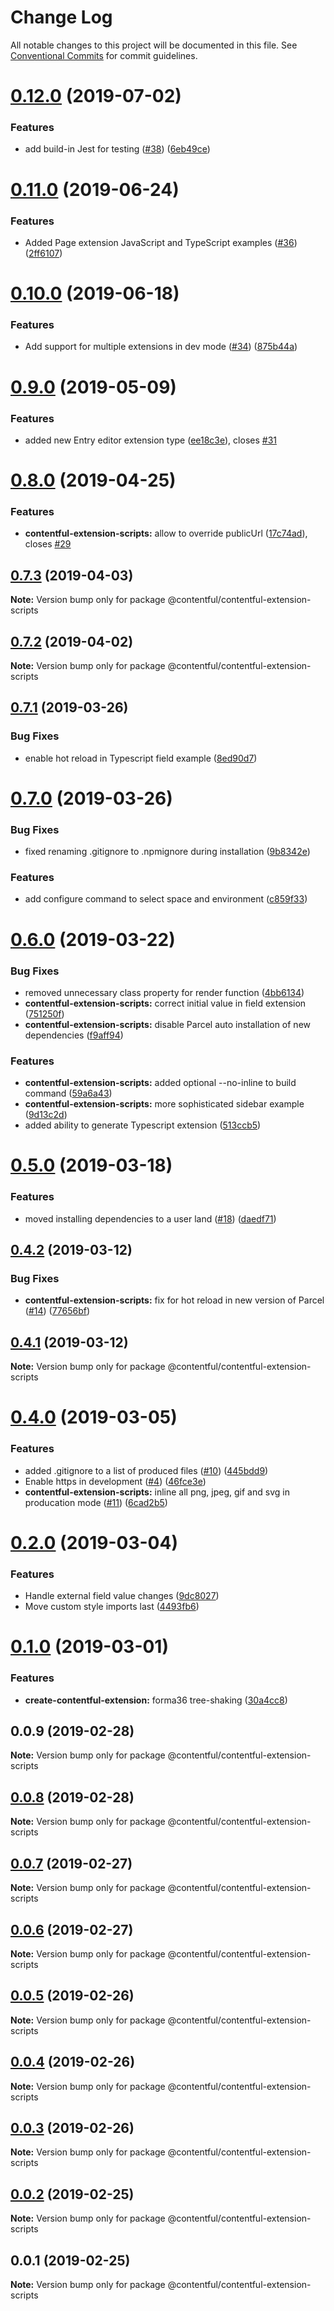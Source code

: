 # Change Log

All notable changes to this project will be documented in this file.
See [Conventional Commits](https://conventionalcommits.org) for commit guidelines.

# [0.12.0](https://github.com/contentful/create-contentful-extension/compare/@contentful/contentful-extension-scripts@0.11.0...@contentful/contentful-extension-scripts@0.12.0) (2019-07-02)


### Features

* add build-in Jest for testing ([#38](https://github.com/contentful/create-contentful-extension/issues/38)) ([6eb49ce](https://github.com/contentful/create-contentful-extension/commit/6eb49ce))





# [0.11.0](https://github.com/contentful/create-contentful-extension/compare/@contentful/contentful-extension-scripts@0.10.0...@contentful/contentful-extension-scripts@0.11.0) (2019-06-24)


### Features

* Added Page extension JavaScript and TypeScript examples ([#36](https://github.com/contentful/create-contentful-extension/issues/36)) ([2ff6107](https://github.com/contentful/create-contentful-extension/commit/2ff6107))





# [0.10.0](https://github.com/contentful/create-contentful-extension/compare/@contentful/contentful-extension-scripts@0.9.0...@contentful/contentful-extension-scripts@0.10.0) (2019-06-18)


### Features

* Add support for multiple extensions in dev mode ([#34](https://github.com/contentful/create-contentful-extension/issues/34)) ([875b44a](https://github.com/contentful/create-contentful-extension/commit/875b44a))





# [0.9.0](https://github.com/contentful/create-contentful-extension/compare/@contentful/contentful-extension-scripts@0.8.0...@contentful/contentful-extension-scripts@0.9.0) (2019-05-09)


### Features

* added new Entry editor extension type ([ee18c3e](https://github.com/contentful/create-contentful-extension/commit/ee18c3e)), closes [#31](https://github.com/contentful/create-contentful-extension/issues/31)





# [0.8.0](https://github.com/contentful/create-contentful-extension/compare/@contentful/contentful-extension-scripts@0.7.3...@contentful/contentful-extension-scripts@0.8.0) (2019-04-25)


### Features

* **contentful-extension-scripts:** allow to override publicUrl ([17c74ad](https://github.com/contentful/create-contentful-extension/commit/17c74ad)), closes [#29](https://github.com/contentful/create-contentful-extension/issues/29)





## [0.7.3](https://github.com/contentful/create-contentful-extension/compare/@contentful/contentful-extension-scripts@0.7.2...@contentful/contentful-extension-scripts@0.7.3) (2019-04-03)

**Note:** Version bump only for package @contentful/contentful-extension-scripts





## [0.7.2](https://github.com/contentful/create-contentful-extension/compare/@contentful/contentful-extension-scripts@0.7.1...@contentful/contentful-extension-scripts@0.7.2) (2019-04-02)

**Note:** Version bump only for package @contentful/contentful-extension-scripts





## [0.7.1](https://github.com/contentful/create-contentful-extension/compare/@contentful/contentful-extension-scripts@0.7.0...@contentful/contentful-extension-scripts@0.7.1) (2019-03-26)


### Bug Fixes

* enable hot reload in Typescript field example ([8ed90d7](https://github.com/contentful/create-contentful-extension/commit/8ed90d7))





# [0.7.0](https://github.com/contentful/create-contentful-extension/compare/@contentful/contentful-extension-scripts@0.6.0...@contentful/contentful-extension-scripts@0.7.0) (2019-03-26)


### Bug Fixes

* fixed renaming .gitignore to .npmignore during installation ([9b8342e](https://github.com/contentful/create-contentful-extension/commit/9b8342e))


### Features

* add configure command to select space and environment ([c859f33](https://github.com/contentful/create-contentful-extension/commit/c859f33))





# [0.6.0](https://github.com/contentful/create-contentful-extension/compare/@contentful/contentful-extension-scripts@0.5.0...@contentful/contentful-extension-scripts@0.6.0) (2019-03-22)


### Bug Fixes

* removed unnecessary class property for render function ([4bb6134](https://github.com/contentful/create-contentful-extension/commit/4bb6134))
* **contentful-extension-scripts:** correct initial value in field extension ([751250f](https://github.com/contentful/create-contentful-extension/commit/751250f))
* **contentful-extension-scripts:** disable Parcel auto installation of new dependencies ([f9aff94](https://github.com/contentful/create-contentful-extension/commit/f9aff94))


### Features

* **contentful-extension-scripts:** added optional --no-inline to build command ([59a6a43](https://github.com/contentful/create-contentful-extension/commit/59a6a43))
* **contentful-extension-scripts:** more sophisticated sidebar example ([9d13c2d](https://github.com/contentful/create-contentful-extension/commit/9d13c2d))
* added ability to generate Typescript extension ([513ccb5](https://github.com/contentful/create-contentful-extension/commit/513ccb5))





# [0.5.0](https://github.com/contentful/create-contentful-extension/compare/@contentful/contentful-extension-scripts@0.4.2...@contentful/contentful-extension-scripts@0.5.0) (2019-03-18)


### Features

* moved installing dependencies to a user land ([#18](https://github.com/contentful/create-contentful-extension/issues/18)) ([daedf71](https://github.com/contentful/create-contentful-extension/commit/daedf71))





## [0.4.2](https://github.com/contentful/create-contentful-extension/compare/@contentful/contentful-extension-scripts@0.4.1...@contentful/contentful-extension-scripts@0.4.2) (2019-03-12)


### Bug Fixes

* **contentful-extension-scripts:** fix for hot reload in new version of Parcel ([#14](https://github.com/contentful/create-contentful-extension/issues/14)) ([77656bf](https://github.com/contentful/create-contentful-extension/commit/77656bf))





## [0.4.1](https://github.com/contentful/create-contentful-extension/compare/@contentful/contentful-extension-scripts@0.4.0...@contentful/contentful-extension-scripts@0.4.1) (2019-03-12)

**Note:** Version bump only for package @contentful/contentful-extension-scripts





# [0.4.0](https://github.com/contentful/create-contentful-extension/compare/@contentful/contentful-extension-scripts@0.2.0...@contentful/contentful-extension-scripts@0.4.0) (2019-03-05)


### Features

* added .gitignore to a list of produced files ([#10](https://github.com/contentful/create-contentful-extension/issues/10)) ([445bdd9](https://github.com/contentful/create-contentful-extension/commit/445bdd9))
* Enable https in development ([#4](https://github.com/contentful/create-contentful-extension/issues/4)) ([46fce3e](https://github.com/contentful/create-contentful-extension/commit/46fce3e))
* **contentful-extension-scripts:** inline all png, jpeg, gif and svg in producation mode ([#11](https://github.com/contentful/create-contentful-extension/issues/11)) ([6cad2b5](https://github.com/contentful/create-contentful-extension/commit/6cad2b5))





# [0.2.0](https://github.com/contentful/create-contentful-extension/compare/@contentful/contentful-extension-scripts@0.1.0...@contentful/contentful-extension-scripts@0.2.0) (2019-03-04)


### Features

* Handle external field value changes ([9dc8027](https://github.com/contentful/create-contentful-extension/commit/9dc8027))
* Move custom style imports last ([4493fb6](https://github.com/contentful/create-contentful-extension/commit/4493fb6))





# [0.1.0](https://github.com/contentful/create-contentful-extension/compare/@contentful/contentful-extension-scripts@0.0.9...@contentful/contentful-extension-scripts@0.1.0) (2019-03-01)


### Features

* **create-contentful-extension:** forma36 tree-shaking ([30a4cc8](https://github.com/contentful/create-contentful-extension/commit/30a4cc8))





## 0.0.9 (2019-02-28)

**Note:** Version bump only for package @contentful/contentful-extension-scripts





## [0.0.8](https://github.com/contentful/create-contentful-extension/compare/@contentful/contentful-extension-scripts@0.0.7...@contentful/contentful-extension-scripts@0.0.8) (2019-02-28)

**Note:** Version bump only for package @contentful/contentful-extension-scripts





## [0.0.7](https://github.com/contentful/create-contentful-extension/compare/@contentful/contentful-extension-scripts@0.0.6...@contentful/contentful-extension-scripts@0.0.7) (2019-02-27)

**Note:** Version bump only for package @contentful/contentful-extension-scripts





## [0.0.6](https://github.com/contentful/create-contentful-extension/compare/@contentful/contentful-extension-scripts@0.0.5...@contentful/contentful-extension-scripts@0.0.6) (2019-02-27)

**Note:** Version bump only for package @contentful/contentful-extension-scripts

## [0.0.5](https://github.com/contentful/create-contentful-extension/compare/@contentful/contentful-extension-scripts@0.0.4...@contentful/contentful-extension-scripts@0.0.5) (2019-02-26)

**Note:** Version bump only for package @contentful/contentful-extension-scripts

## [0.0.4](https://github.com/contentful/create-contentful-extension/compare/@contentful/contentful-extension-scripts@0.0.3...@contentful/contentful-extension-scripts@0.0.4) (2019-02-26)

**Note:** Version bump only for package @contentful/contentful-extension-scripts

## [0.0.3](https://github.com/contentful/create-contentful-extension/compare/@contentful/contentful-extension-scripts@0.0.2...@contentful/contentful-extension-scripts@0.0.3) (2019-02-26)

**Note:** Version bump only for package @contentful/contentful-extension-scripts

## [0.0.2](https://github.com/contentful/create-contentful-extension/compare/@contentful/contentful-extension-scripts@0.0.1...@contentful/contentful-extension-scripts@0.0.2) (2019-02-25)

**Note:** Version bump only for package @contentful/contentful-extension-scripts

## 0.0.1 (2019-02-25)

**Note:** Version bump only for package @contentful/contentful-extension-scripts
